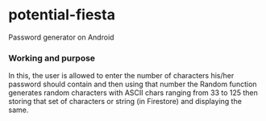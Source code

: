 # potential-fiesta
Password generator on Android

### Working and purpose

In this, the user is allowed to enter the number of characters his/her password should contain and then using that number the Random function generates random characters with ASCII chars ranging from 33 to 125 then storing that set of characters or string (in Firestore) and displaying the same.
